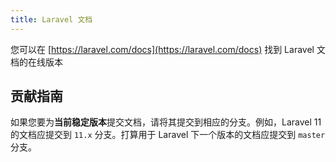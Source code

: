 ```yaml
---
title: Laravel 文档
---
```


您可以在 [https://laravel.com/docs](https://laravel.com/docs) 找到 Laravel 文档的在线版本 
## 贡献指南

如果您要为**当前稳定版本**提交文档，请将其提交到相应的分支。例如，Laravel 11 的文档应提交到 `11.x` 分支。打算用于 Laravel 下一个版本的文档应提交到 `master` 分支。